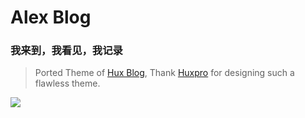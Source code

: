 # Alex Blog

### 我来到，我看见，我记录

> Ported Theme of [Hux Blog](https://github.com/Huxpro/huxpro.github.io), Thank [Huxpro](https://github.com/Huxpro) for designing such a flawless theme.

![](http://huangxuan.me/img/blog-desktop.jpg)

